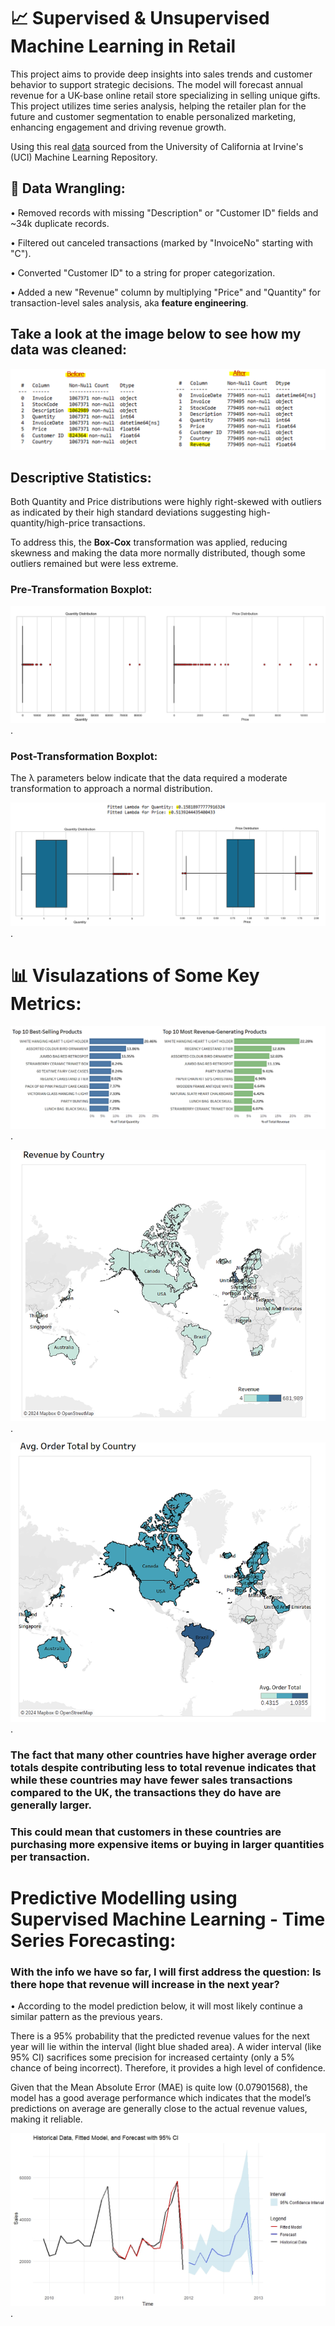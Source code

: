 # 📈 Supervised & Unsupervised Machine Learning in Retail


This project aims to provide deep insights into sales trends and customer behavior to support strategic decisions. The model will forecast annual revenue for a UK-base online retail store specializing in selling unique gifts. This project utilizes time series analysis, helping the retailer plan for the future and customer segmentation to enable personalized marketing, enhancing engagement and driving revenue growth.

Using this real [data](https://archive.ics.uci.edu/dataset/352/online+retail) sourced from the University of California at Irvine's (UCI) Machine Learning Repository.

## 🧹 Data Wrangling: 

• Removed records with missing "Description" or "Customer ID" fields and ~34k duplicate records.

• Filtered out canceled transactions (marked by "InvoiceNo" starting with "C").

• Converted "Customer ID" to a string for proper categorization.

• Added a new "Revenue" column by multiplying "Price" and "Quantity" for transaction-level sales analysis, aka **feature engineering**.

## Take a look at the image below to see how my data was cleaned:

![cleaning](https://github.com/AyahIbrahim/predictive-modelling-retail/blob/b6965d84d509b5c910ac40039cb24c27fbc24ba6/Project%20Steps%20%26%20Visuals/Data%20Wrangling.png)

## Descriptive Statistics:

Both Quantity and Price distributions were highly right-skewed with outliers as indicated by their high standard deviations suggesting high-quantity/high-price transactions. 

To address this, the **Box-Cox** transformation was applied, reducing skewness and making the data more normally distributed, though some outliers remained but were less extreme.

### Pre-Transformation Boxplot: 

![pre](https://github.com/AyahIbrahim/predictive-modelling-retail/blob/b6965d84d509b5c910ac40039cb24c27fbc24ba6/Project%20Steps%20%26%20Visuals/Boxplot%20Pre-transformation%20for%20Quanitity%20%26%20Price.png).

### Post-Transformation Boxplot: 

The λ parameters below indicate that the data required a moderate transformation to approach a normal distribution.

![post](https://github.com/AyahIbrahim/predictive-modelling-retail/blob/b6965d84d509b5c910ac40039cb24c27fbc24ba6/Project%20Steps%20%26%20Visuals/Boxplot%20Post-transformation%20for%20Quanitity%20%26%20Price.png).

# 📊 Visulazations of Some Key Metrics: 

![img1](https://github.com/AyahIbrahim/predictive-modelling-retail/blob/fb7d74135267e8c2e45386d49942e5ff19996ad7/Project%20Steps%20%26%20Visuals/Most%20Revenue%20%26%20Profit%20Generating%20Products.png).

![img2](https://github.com/AyahIbrahim/predictive-modelling-retail/blob/fb7d74135267e8c2e45386d49942e5ff19996ad7/Project%20Steps%20%26%20Visuals/Revenue%20by%20Country.png).

![img3](https://github.com/AyahIbrahim/predictive-modelling-retail/blob/fb7d74135267e8c2e45386d49942e5ff19996ad7/Project%20Steps%20%26%20Visuals/Avg%20Order%20Total%20by%20Country.png).

### The fact that many other countries have higher average order totals despite contributing less to total revenue indicates that while these countries may have fewer sales transactions compared to the UK, the transactions they do have are generally larger.
### This could mean that customers in these countries are purchasing more expensive items or buying in larger quantities per transaction.

# Predictive Modelling using Supervised Machine Learning - Time Series Forecasting: 

### With the info we have so far, I will first address the question: Is there hope that revenue will increase in the next year? 

• According to the model prediction below, it will most likely continue a similar pattern as the previous years. 

There is a 95% probability that the predicted revenue values for the next year will lie within the interval (light blue shaded area).
A wider interval (like 95% CI) sacrifices some precision for increased certainty (only a 5% chance of being incorrect). Therefore, it provides a high level of confidence.

Given that the Mean Absolute Error (MAE) is quite low (0.07901568), the model has a good average performance which indicates that the model’s predictions on average are generally close to the actual revenue values, making it reliable.

![forecast](https://github.com/AyahIbrahim/predictive-modelling-retail/blob/2775bc24c752843372ebb2285b7c24a99812291b/Project%20Steps%20%26%20Visuals/Time%20Series%20Forecast.png).






